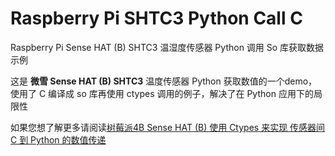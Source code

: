 # Raspberry Pi SHTC3 Python Call C 
 Raspberry Pi Sense HAT (B) SHTC3 温湿度传感器 Python 调用 So 库获取数据示例

 这是 __微雪 Sense HAT (B) SHTC3__ 温度传感器 Python 获取数值的一个demo，使用了 C 编译成 so 库再使用 ctypes 调用的例子，解决了在 Python 应用下的局限性

 如果您想了解更多请阅读[树莓派4B Sense HAT (B) 使用 Ctypes 来实现 传感器间 C 到 Python 的数值传递](https://blog.forgiveher.cn/2019/11/25/1574671872/)
